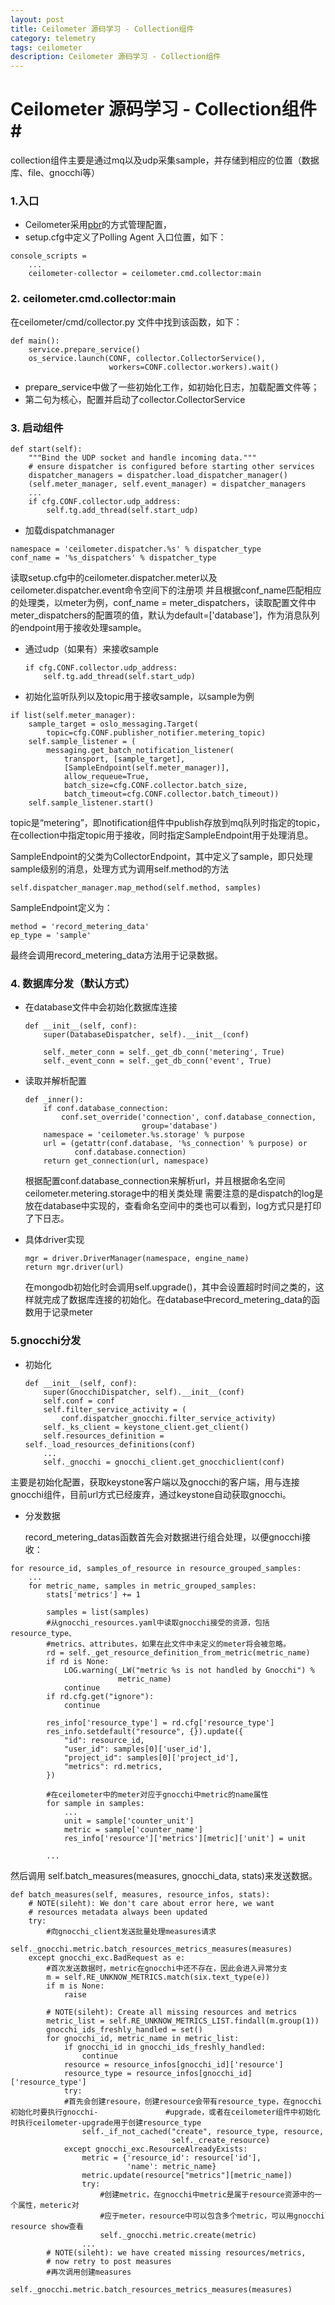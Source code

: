 ```yaml
---
layout: post
title: Ceilometer 源码学习 - Collection组件
category: telemetry
tags: ceilometer
description: Ceilometer 源码学习 - Collection组件
---
```

# Ceilometer 源码学习 - Collection组件#

collection组件主要是通过mq以及udp采集sample，并存储到相应的位置（数据库、file、gnocchi等）

### 1.**入口**

- Ceilometer采用[pbr](http://docs.openstack.org/developer/pbr/)的方式管理配置，
- setup.cfg中定义了Polling Agent 入口位置，如下：

```
console_scripts =
    ...
    ceilometer-collector = ceilometer.cmd.collector:main
```

### 2. **ceilometer.cmd.collector:main**

在ceilometer/cmd/collector.py 文件中找到该函数，如下：

```
def main():
    service.prepare_service()
    os_service.launch(CONF, collector.CollectorService(),
                      workers=CONF.collector.workers).wait()
```

- prepare_service中做了一些初始化工作，如初始化日志，加载配置文件等；
- 第二句为核心，配置并启动了collector.CollectorService


### 3. **启动组件**

```
def start(self):
    """Bind the UDP socket and handle incoming data."""
    # ensure dispatcher is configured before starting other services
    dispatcher_managers = dispatcher.load_dispatcher_manager()
    (self.meter_manager, self.event_manager) = dispatcher_managers
    ...
    if cfg.CONF.collector.udp_address:
        self.tg.add_thread(self.start_udp)
```

- 加载dispatchmanager


```
namespace = 'ceilometer.dispatcher.%s' % dispatcher_type
conf_name = '%s_dispatchers' % dispatcher_type
```

读取setup.cfg中的ceilometer.dispatcher.meter以及ceilometer.dispatcher.event命令空间下的注册项
并且根据conf_name匹配相应的处理类，以meter为例，conf_name = meter_dispatchers，读取配置文件中meter_dispatchers的配置项的值，默认为default=['database']，作为消息队列的endpoint用于接收处理sample。

- 通过udp（如果有）来接收sample

      if cfg.CONF.collector.udp_address:
          self.tg.add_thread(self.start_udp)
- 初始化监听队列以及topic用于接收sample，以sample为例

```
if list(self.meter_manager):
    sample_target = oslo_messaging.Target(
        topic=cfg.CONF.publisher_notifier.metering_topic)
    self.sample_listener = (
        messaging.get_batch_notification_listener(
            transport, [sample_target],
            [SampleEndpoint(self.meter_manager)],
            allow_requeue=True,
            batch_size=cfg.CONF.collector.batch_size,
            batch_timeout=cfg.CONF.collector.batch_timeout))
    self.sample_listener.start()
```

topic是“metering”，即notification组件中publish存放到mq队列时指定的topic，在collection中指定topic用于接收，同时指定SampleEndpoint用于处理消息。

SampleEndpoint的父类为CollectorEndpoint，其中定义了sample，即只处理sample级别的消息，处理方式为调用self.method的方法

```
self.dispatcher_manager.map_method(self.method, samples)
```

SampleEndpoint定义为：

```
method = 'record_metering_data'
ep_type = 'sample'
```

最终会调用record_metering_data方法用于记录数据。

### 4. **数据库分发（默认方式）**

- 在database文件中会初始化数据库连接

  ```
  def __init__(self, conf):
      super(DatabaseDispatcher, self).__init__(conf)

      self._meter_conn = self._get_db_conn('metering', True)
      self._event_conn = self._get_db_conn('event', True)
  ```

- 读取并解析配置

  ```
  def _inner():
      if conf.database_connection:
          conf.set_override('connection', conf.database_connection,
                            group='database')
      namespace = 'ceilometer.%s.storage' % purpose
      url = (getattr(conf.database, '%s_connection' % purpose) or
             conf.database.connection)
      return get_connection(url, namespace)
  ```
  根据配置conf.database_connection来解析url，并且根据命名空间ceilometer.metering.storage中的相关类处理
  需要注意的是dispatch的log是放在database中实现的，查看命名空间中的类也可以看到，log方式只是打印了下日志。
- 具体driver实现

  ```
  mgr = driver.DriverManager(namespace, engine_name)
  return mgr.driver(url)
  ```

  在mongodb初始化时会调用self.upgrade()，其中会设置超时时间之类的，这样就完成了数据库连接的初始化。在database中record_metering_data的函数用于记录meter


### 5.**gnocchi分发**

- 初始化

  ```
  def __init__(self, conf):
      super(GnocchiDispatcher, self).__init__(conf)
      self.conf = conf
      self.filter_service_activity = (
          conf.dispatcher_gnocchi.filter_service_activity)
      self._ks_client = keystone_client.get_client()
      self.resources_definition = self._load_resources_definitions(conf)
      ...
      self._gnocchi = gnocchi_client.get_gnocchiclient(conf)
  ```

主要是初始化配置，获取keystone客户端以及gnocchi的客户端，用与连接gnocchi组件，目前url方式已经废弃，通过keystone自动获取gnocchi。

- 分发数据


  record_metering_datas函数首先会对数据进行组合处理，以便gnocchi接收：

```
for resource_id, samples_of_resource in resource_grouped_samples:
    ...
    for metric_name, samples in metric_grouped_samples:
        stats['metrics'] += 1

        samples = list(samples)
        #从gnocchi_resources.yaml中读取gnocchi接受的资源，包括resource_type、
        #metrics、attributes，如果在此文件中未定义的meter将会被忽略。
        rd = self._get_resource_definition_from_metric(metric_name)
        if rd is None:
            LOG.warning(_LW("metric %s is not handled by Gnocchi") %
                        metric_name)
            continue
        if rd.cfg.get("ignore"):
            continue

        res_info['resource_type'] = rd.cfg['resource_type']
        res_info.setdefault("resource", {}).update({
            "id": resource_id,
            "user_id": samples[0]['user_id'],
            "project_id": samples[0]['project_id'],
            "metrics": rd.metrics,
        })

        #在ceilometer中的meter对应于gnocchi中metric的name属性
        for sample in samples:
            ...
            unit = sample['counter_unit']
            metric = sample['counter_name']
            res_info['resource']['metrics'][metric]['unit'] = unit

        ...
```

然后调用  self.batch_measures(measures, gnocchi_data, stats)来发送数据。

```
def batch_measures(self, measures, resource_infos, stats):
    # NOTE(sileht): We don't care about error here, we want
    # resources metadata always been updated
    try:
        #向gnocchi_client发送批量处理measures请求
        self._gnocchi.metric.batch_resources_metrics_measures(measures)
    except gnocchi_exc.BadRequest as e:
        #首次发送数据时，metric在gnocchi中还不存在，因此会进入异常分支
        m = self.RE_UNKNOW_METRICS.match(six.text_type(e))
        if m is None:
            raise

        # NOTE(sileht): Create all missing resources and metrics
        metric_list = self.RE_UNKNOW_METRICS_LIST.findall(m.group(1))
        gnocchi_ids_freshly_handled = set()
        for gnocchi_id, metric_name in metric_list:
            if gnocchi_id in gnocchi_ids_freshly_handled:
                continue
            resource = resource_infos[gnocchi_id]['resource']
            resource_type = resource_infos[gnocchi_id]['resource_type']
            try:
            #首先会创建resoure，创建resource会带有resource_type，在gnocchi初始化时要执行gnocchi-               #upgrade，或者在ceilometer组件中初始化时执行ceilometer-upgrade用于创建resource_type
                self._if_not_cached("create", resource_type, resource,
                                    self._create_resource)
            except gnocchi_exc.ResourceAlreadyExists:
                metric = {'resource_id': resource['id'],
                          'name': metric_name}
                metric.update(resource["metrics"][metric_name])
                try:
                    #创建metric，在gnocchi中metric是属于resource资源中的一个属性，meteric对
                    #应于meter，resource中可以包含多个metric，可以用gnocchi resource show查看
                    self._gnocchi.metric.create(metric)
                ...
        # NOTE(sileht): we have created missing resources/metrics,
        # now retry to post measures
        #再次调用创建measures
        self._gnocchi.metric.batch_resources_metrics_measures(measures)
```




